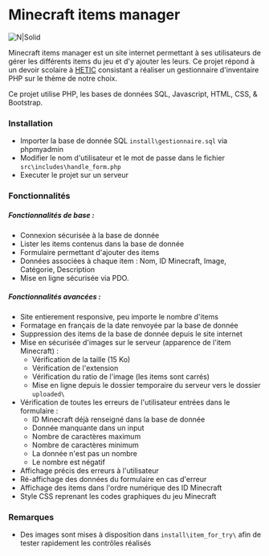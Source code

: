 # Minecraft items manager
![N|Solid](http://image.noelshack.com/fichiers/2017/09/1488649702-minecraft-items.gif)

Minecraft items manager est un site internet permettant à ses utilisateurs de gérer les différents items du jeu et d'y ajouter les leurs. Ce projet répond à un devoir scolaire à [HETIC](https://hetic.net/) consistant a réaliser un gestionnaire d'inventaire PHP sur le thème de notre choix.

Ce projet utilise PHP, les bases de données SQL, Javascript, HTML, CSS, & Bootstrap.

### Installation

- Importer la base de donnée SQL `install\gestionnaire.sql` via phpmyadmin
- Modifier le nom d'utilisateur et le mot de passe dans le fichier `src\includes\handle_form.php`
- Executer le projet sur un serveur

### Fonctionnalités

##### Fonctionnalités de base :
* Connexion sécurisée à la base de donnée
* Lister les items contenus dans la base de donnée
* Formulaire permettant d'ajouter des items
* Données associées à chaque item : Nom, ID Minecraft, Image, Catégorie, Description
* Mise en ligne sécurisée via PDO.

##### Fonctionnalités avancées :
* Site entierement responsive, peu importe le nombre d'items
* Formatage en français de la date renvoyée par la base de donnée
* Suppression des items de la base de donnée depuis le site internet
* Mise en sécurisée d'images sur le serveur (apparence de l'item Minecraft) :
    * Vérification de la taille (15 Ko)
    * Vérification de l'extension
    * Vérification du ratio de l'image (les items sont carrés)
    * Mise en ligne depuis le dossier temporaire du serveur vers le dossier `uploaded\`
* Vérification de toutes les erreurs de l'utilisateur entrées dans le formulaire :
    * ID Minecraft déjà renseigné dans la base de donnée
    * Donnée manquante dans un input
    * Nombre de caractères maximum
    * Nombre de caractères minimum
    * La donnée n'est pas un nombre
    * Le nombre est négatif
* Affichage précis des erreurs à l'utilisateur
* Ré-affichage des données du formulaire en cas d'erreur
* Affichage des items dans l'ordre numérique des ID Minecraft
* Style CSS reprenant les codes graphiques du jeu Minecraft

### Remarques
* Des images sont mises à disposition dans `install\item_for_try\` afin de tester rapidement les contrôles réalisés